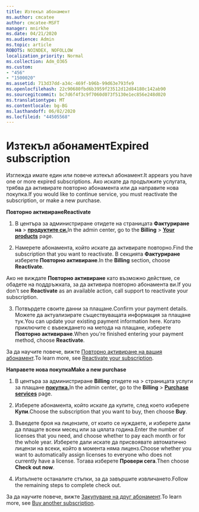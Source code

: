 ```yaml
---
title: Изтекъл абонамент
ms.author: cmcatee
author: cmcatee-MSFT
manager: mnirkhe
ms.date: 04/21/2020
ms.audience: Admin
ms.topic: article
ROBOTS: NOINDEX, NOFOLLOW
localization_priority: Normal
ms.collection: Adm_O365
ms.custom:
- "456"
- "1500020"
ms.assetid: 713d37dd-a34c-469f-b96b-99d63e793fe9
ms.openlocfilehash: 22c90680fbd6b3959f23512d12d84180c142ab90
ms.sourcegitcommit: bc7d6f4f3c9f7060d073f5130e1ec856e248d020
ms.translationtype: MT
ms.contentlocale: bg-BG
ms.lasthandoff: 06/02/2020
ms.locfileid: "44505568"
---
```

# <a name="expired-subscription"></a><span data-ttu-id="1ff49-102">Изтекъл абонамент</span><span class="sxs-lookup"><span data-stu-id="1ff49-102">Expired subscription</span></span>

<span data-ttu-id="1ff49-103">Изглежда имате един или повече изтекъл абонамент.</span><span class="sxs-lookup"><span data-stu-id="1ff49-103">It appears you have one or more expired subscriptions.</span></span> <span data-ttu-id="1ff49-104">Ако искате да продължите услугата, трябва да активирате повторно абонамента или да направите нова покупка.</span><span class="sxs-lookup"><span data-stu-id="1ff49-104">If you would like to continue service, you must reactivate the subscription, or make a new purchase.</span></span>
  
<span data-ttu-id="1ff49-105">**Повторно активиране**</span><span class="sxs-lookup"><span data-stu-id="1ff49-105">**Reactivate**</span></span>
  
1. <span data-ttu-id="1ff49-106">В центъра за администриране отидете на страницата **Фактуриране на** \> **[продуктите си.](https://go.microsoft.com/fwlink/p/?linkid=842054)**</span><span class="sxs-lookup"><span data-stu-id="1ff49-106">In the admin center, go to the **Billing** \> **[Your products](https://go.microsoft.com/fwlink/p/?linkid=842054)** page.</span></span>

2. <span data-ttu-id="1ff49-107">Намерете абонамента, който искате да активирате повторно.</span><span class="sxs-lookup"><span data-stu-id="1ff49-107">Find the subscription that you want to reactivate.</span></span> <span data-ttu-id="1ff49-108">В секцията **Фактуриране** изберете **Повторно активиране**.</span><span class="sxs-lookup"><span data-stu-id="1ff49-108">In the **Billing** section, choose **Reactivate**.</span></span>

<span data-ttu-id="1ff49-109">Ако не виждате **Повторно активиране** като възможно действие, се обадете на поддръжката, за да активира повторно абонамента ви.</span><span class="sxs-lookup"><span data-stu-id="1ff49-109">If you don't see **Reactivate** as an available action, call support to reactivate your subscription.</span></span>

3. <span data-ttu-id="1ff49-110">Потвърдете своите данни за плащане.</span><span class="sxs-lookup"><span data-stu-id="1ff49-110">Confirm your payment details.</span></span> <span data-ttu-id="1ff49-111">Можете да актуализирате съществуващата информация за плащане тук.</span><span class="sxs-lookup"><span data-stu-id="1ff49-111">You can update your existing payment information here.</span></span> <span data-ttu-id="1ff49-112">Когато приключите с въвеждането на метода на плащане, изберете **Повторно активиране**.</span><span class="sxs-lookup"><span data-stu-id="1ff49-112">When you're finished entering your payment method, choose **Reactivate**.</span></span>

<span data-ttu-id="1ff49-113">За да научите повече, вижте [Повторно активиране на вашия абонамент](https://docs.microsoft.com/microsoft-365/commerce/subscriptions/reactivate-your-subscription).</span><span class="sxs-lookup"><span data-stu-id="1ff49-113">To learn more, see [Reactivate your subscription](https://docs.microsoft.com/microsoft-365/commerce/subscriptions/reactivate-your-subscription).</span></span>

<span data-ttu-id="1ff49-114">**Направете нова покупка**</span><span class="sxs-lookup"><span data-stu-id="1ff49-114">**Make a new purchase**</span></span>
  
1. <span data-ttu-id="1ff49-115">В центъра за администриране **Billing** отидете на \> страницата услуги за плащане **[покупка.](https://go.microsoft.com/fwlink/p/?linkid=868433)**</span><span class="sxs-lookup"><span data-stu-id="1ff49-115">In the admin center, go to the **Billing** \> **[Purchase services](https://go.microsoft.com/fwlink/p/?linkid=868433)** page.</span></span>

2. <span data-ttu-id="1ff49-116">Изберете абонамента, който искате да купите, след което изберете **Купи**.</span><span class="sxs-lookup"><span data-stu-id="1ff49-116">Choose the subscription that you want to buy, then choose **Buy**.</span></span>

3. <span data-ttu-id="1ff49-117">Въведете броя на лицензите, от които се нуждаете, и изберете дали да плащате всеки месец или за цялата година.</span><span class="sxs-lookup"><span data-stu-id="1ff49-117">Enter the number of licenses that you need, and choose whether to pay each month or for the whole year.</span></span> <span data-ttu-id="1ff49-118">Изберете дали искате да присвоявате автоматично лицензи на всеки, който в момента няма лиценз.</span><span class="sxs-lookup"><span data-stu-id="1ff49-118">Choose whether you want to automatically assign licenses to everyone who does not currently have a license.</span></span> <span data-ttu-id="1ff49-119">Тогава изберете **Провери сега**.</span><span class="sxs-lookup"><span data-stu-id="1ff49-119">Then choose **Check out now**.</span></span>

4. <span data-ttu-id="1ff49-120">Изпълнете останалите стъпки, за да завършите извличането.</span><span class="sxs-lookup"><span data-stu-id="1ff49-120">Follow the remaining steps to complete check out.</span></span>

<span data-ttu-id="1ff49-121">За да научите повече, вижте [Закупуване на друг абонамент](https://docs.microsoft.com/microsoft-365/commerce/buy-another-subscription).</span><span class="sxs-lookup"><span data-stu-id="1ff49-121">To learn more, see [Buy another subscription](https://docs.microsoft.com/microsoft-365/commerce/buy-another-subscription).</span></span>